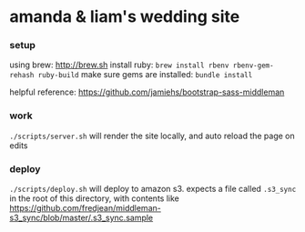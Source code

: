 
# amanda & liam's wedding site


### setup

using brew: http://brew.sh
install ruby: `brew install rbenv rbenv-gem-rehash ruby-build`
make sure gems are installed: `bundle install`

helpful reference: https://github.com/jamiehs/bootstrap-sass-middleman

### work

`./scripts/server.sh` will render the site locally, and auto reload the page on edits

### deploy

`./scripts/deploy.sh` will deploy to amazon s3. expects a file called `.s3_sync` in the root of this directory, with contents like https://github.com/fredjean/middleman-s3_sync/blob/master/.s3_sync.sample
